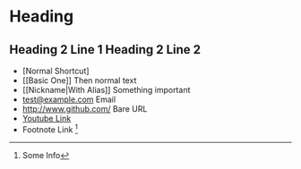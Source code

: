 # Heading

Heading 2 Line 1
Heading 2 Line 2
---

- [Normal Shortcut]
- [[Basic One]] Then normal text
- [[Nickname|With Alias]] Something important
- <test@example.com> Email
- <http://www.github.com/> Bare URL
- [Youtube Link](https://www.youtube.com/watch?v=dQw4w9WgXcQ)
- Footnote Link [^1 Info]

[^1 Info]: Some Info

